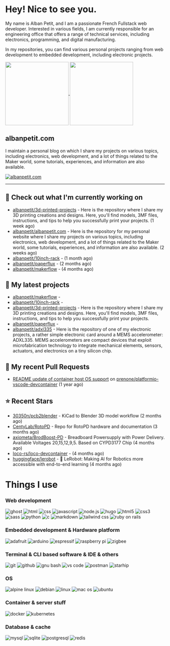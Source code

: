 # Hey! Nice to see you.

My name is Alban Petit, and I am a passionate French Fullstack web developer. Interested in various fields, I am currently responsible for an engineering office that offers a range of technical services, including electronics, programming, and digital manufacturing.

In my repositories, you can find various personal projects ranging from web development to embedded development, including electronic projects.

<a href="https://github.com/anuraghazra/github-readme-stats">
  <img height=200 align="center" src="https://github-readme-stats.vercel.app/api/top-langs/?username=albanpetit&layout=donut&theme=transparent" />
</a>
<a href="https://github.com/anuraghazra/convoychat">
  <img height=200 align="center" src="https://github-readme-stats.vercel.app/api?username=albanpetit&show_icons=true&theme=transparent" />
</a>

## albanpetit.com

I maintain a personal blog on which  I share my projects on various topics, including electronics, web development, and a lot of things related to the Maker world, some tutorials, experiences, and information are also available.

[![albanpetit.com](https://github-readme-stats.vercel.app/api/pin/?username=albanpetit&repo=albanpetit.com&theme=transparent)](https://github.com/albanpetit/albanpetit.com)

---
## 👷 Check out what I'm currently working on

- [albanpetit/3d-printed-projects](https://github.com/albanpetit/3d-printed-projects) - Here is the repository where I share my 3D printing creations and designs. Here, you&#39;ll find models, 3MF files, instructions, and tips to help you successfully print your projects. (1 week ago)
- [albanpetit/albanpetit.com](https://github.com/albanpetit/albanpetit.com) - Here is the repository for my personal website where I share my projects on various topics, including electronics, web development, and a lot of things related to the Maker world,  some tutorials, experiences, and information are also available. (2 weeks ago)
- [albanpetit/10inch-rack](https://github.com/albanpetit/10inch-rack) -  (1 month ago)
- [albanpetit/paperflux](https://github.com/albanpetit/paperflux) -  (2 months ago)
- [albanpetit/makerflow](https://github.com/albanpetit/makerflow) -  (4 months ago)



## 🌱 My latest projects

- [albanpetit/makerflow](https://github.com/albanpetit/makerflow) - 
- [albanpetit/10inch-rack](https://github.com/albanpetit/10inch-rack) - 
- [albanpetit/3d-printed-projects](https://github.com/albanpetit/3d-printed-projects) - Here is the repository where I share my 3D printing creations and designs. Here, you&#39;ll find models, 3MF files, instructions, and tips to help you successfully print your projects.
- [albanpetit/paperflux](https://github.com/albanpetit/paperflux) - 
- [albanpetit/adxl335](https://github.com/albanpetit/adxl335) - Here is the repository of one of my electronic projects, a rather simple electronic card around a MEMS accelerometer: ADXL335. MEMS accelerometers are compact devices that exploit microfabrication technology to integrate mechanical elements, sensors, actuators, and electronics on a tiny silicon chip. 





## 🔨 My recent Pull Requests

- [README update of container host OS support](https://github.com/prenone/platformio-vscode-devcontainer/pull/10) on [prenone/platformio-vscode-devcontainer](https://github.com/prenone/platformio-vscode-devcontainer) (1 year ago)



## ⭐ Recent Stars

- [30350n/pcb2blender](https://github.com/30350n/pcb2blender) - KiCad to Blender 3D model workflow (2 months ago)
- [CentyLab/RotoPD](https://github.com/CentyLab/RotoPD) - Repo for RotoPD hardware and documentation (3 months ago)
- [axiometa/BrodBoost-PD](https://github.com/axiometa/BrodBoost-PD) - Breadboard Powersupply with Power Delivery. Available Voltages 20,15,12,9,5. Based on CYPD3177 Chip (4 months ago)
- [loco-rs/loco-devcontainer](https://github.com/loco-rs/loco-devcontainer) -  (4 months ago)
- [huggingface/lerobot](https://github.com/huggingface/lerobot) - 🤗 LeRobot: Making AI for Robotics more accessible with end-to-end learning (4 months ago)


# Things I use

### Web development

![ghost](https://img.shields.io/badge/Ghost-000?style=for-the-badge&logo=ghost&logoColor=yellow)
![html](https://img.shields.io/badge/HTML-239120?style=for-the-badge&logo=html5&logoColor=white)
![css](https://img.shields.io/badge/CSS-239120?&style=for-the-badge&logo=css3&logoColor=white)
![javascript](https://img.shields.io/badge/JavaScript-F7DF1E?style=for-the-badge&logo=JavaScript&logoColor=white)
![node.js](https://img.shields.io/badge/Node.js-43853D?style=for-the-badge&logo=node.js&logoColor=white)
![hugo](https://img.shields.io/badge/Hugo-FF4088?style=for-the-badge&logo=hugo&logoColor=white)
![html5](https://img.shields.io/badge/HTML5-E34F26?style=for-the-badge&logo=html5&logoColor=white)
![css3](https://img.shields.io/badge/CSS3-1572B6?style=for-the-badge&logo=css3&logoColor=white)
![sass](https://img.shields.io/badge/Sass-CC6699?style=for-the-badge&logo=sass&logoColor=white)
![python](https://img.shields.io/badge/Python-14354C?style=for-the-badge&logo=python&logoColor=white)
![c](https://img.shields.io/badge/C-00599C?style=for-the-badge&logo=c&logoColor=white)
![markdown](https://img.shields.io/badge/Markdown-000000?style=for-the-badge&logo=markdown&logoColor=white)
![tailwind css](https://img.shields.io/badge/Tailwind_CSS-38B2AC?style=for-the-badge&logo=tailwind-css&logoColor=white)
![ruby on rails](https://img.shields.io/badge/Ruby_on_Rails-CC0000?style=for-the-badge&logo=ruby-on-rails&logoColor=white)

### Embedded development & Hardware platform

![adafruit](https://img.shields.io/badge/adafruit-000000?style=for-the-badge&logo=adafruit&logoColor=white)
![arduino](https://img.shields.io/badge/Arduino-00979D?style=for-the-badge&logo=Arduino&logoColor=white)
![espressif](https://img.shields.io/badge/espressif-E7352C?style=for-the-badge&logo=espressif&logoColor=white)
![raspberry pi](https://img.shields.io/badge/Raspberry%20Pi-A22846?style=for-the-badge&logo=Raspberry%20Pi&logoColor=white)
![zigbee](https://img.shields.io/badge/zigbee-%23EB0443.svg?style=for-the-badge&logo=zigbee&logoColor=white)

### Terminal & CLI based software & IDE & others

![git](https://img.shields.io/badge/GIT-E44C30?style=for-the-badge&logo=git&logoColor=white)
![github](https://img.shields.io/badge/GitHub-100000?style=for-the-badge&logo=github&logoColor=white)
![gnu bash](https://img.shields.io/badge/GNU%20Bash-4EAA25?style=for-the-badge&logo=GNU%20Bash&logoColor=white)
![vs code](https://img.shields.io/badge/Visual_Studio_Code-0078D4?style=for-the-badge&logo=visual%20studio%20code&logoColor=white)
![postman](https://img.shields.io/badge/Postman-FF6C37?style=for-the-badge&logo=postman&logoColor=white)
![starhip](https://img.shields.io/badge/starship-DD0B78?style=for-the-badge&logo=starship&logoColor=white)

### OS

![alpine linux](https://img.shields.io/badge/Alpine_Linux-0D597F?style=for-the-badge&logo=alpine-linux&logoColor=white)
![debian](https://img.shields.io/badge/Debian-A81D33?style=for-the-badge&logo=debian&logoColor=white)
![linux](https://img.shields.io/badge/Linux-FCC624?style=for-the-badge&logo=linux&logoColor=black)
![mac os](https://img.shields.io/badge/mac%20os-000000?style=for-the-badge&logo=apple&logoColor=white)
![ubuntu](https://img.shields.io/badge/Ubuntu-E95420?style=for-the-badge&logo=ubuntu&logoColor=white)

### Container & server stuff

![docker](https://img.shields.io/badge/docker-%230db7ed.svg?style=for-the-badge&logo=docker&logoColor=white)
![kubernetes](https://img.shields.io/badge/kubernetes-%23326ce5.svg?style=for-the-badge&logo=kubernetes&logoColor=white)

### Database & cache

![mysql](https://img.shields.io/badge/MySQL-00000F?style=for-the-badge&logo=mysql&logoColor=white)
![sqlite](https://img.shields.io/badge/SQLite-07405E?style=for-the-badge&logo=sqlite&logoColor=white)
![postgresql](https://img.shields.io/badge/PostgreSQL-316192?style=for-the-badge&logo=postgresql&logoColor=white)
![redis](https://img.shields.io/badge/redis-%23DD0031.svg?&style=for-the-badge&logo=redis&logoColor=white)